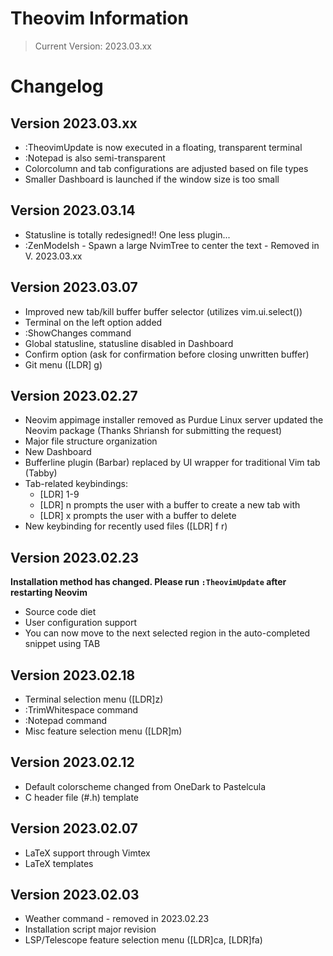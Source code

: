 # Theovim Information

> Current Version: 2023.03.xx

# Changelog

## Version 2023.03.xx

- :TheovimUpdate is now executed in a floating, transparent terminal
- :Notepad is also semi-transparent
- Colorcolumn and tab configurations are adjusted based on file types
- Smaller Dashboard is launched if the window size is too small

## Version 2023.03.14

- Statusline is totally redesigned!! One less plugin...
- :ZenModeIsh - Spawn a large NvimTree to center the text - Removed in V. 2023.03.xx

## Version 2023.03.07

- Improved new tab/kill buffer buffer selector (utilizes vim.ui.select())
- Terminal on the left option added
- :ShowChanges command
- Global statusline, statusline disabled in Dashboard
- Confirm option (ask for confirmation before closing unwritten buffer)
- Git menu ([LDR] g)

## Version 2023.02.27

- Neovim appimage installer removed as Purdue Linux server updated the Neovim package (Thanks Shriansh for submitting the request)
- Major file structure organization
- New Dashboard
- Bufferline plugin (Barbar) replaced by UI wrapper for traditional Vim tab (Tabby)
- Tab-related keybindings:
  - [LDR] 1-9
  - [LDR] n prompts the user with a buffer to create a new tab with
  - [LDR] x prompts the user with a buffer to delete
- New keybinding for recently used files ([LDR] f r)

## Version 2023.02.23

**Installation method has changed. Please run `:TheovimUpdate` after restarting Neovim**

- Source code diet
- User configuration support
- You can now move to the next selected region in the auto-completed snippet using TAB

## Version 2023.02.18

- Terminal selection menu ([LDR]z)
- :TrimWhitespace command
- :Notepad command
- Misc feature selection menu ([LDR]m)

## Version 2023.02.12

- Default colorscheme changed from OneDark to Pastelcula
- C header file (#.h) template

## Version 2023.02.07

- LaTeX support through Vimtex
- LaTeX templates

## Version 2023.02.03

- Weather command - removed in 2023.02.23
- Installation script major revision
- LSP/Telescope feature selection menu ([LDR]ca, [LDR]fa)

